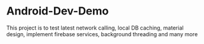 # Android-Dev-Demo
This project is to test latest network calling, local DB caching, material design, implement firebase services, background threading and many more

